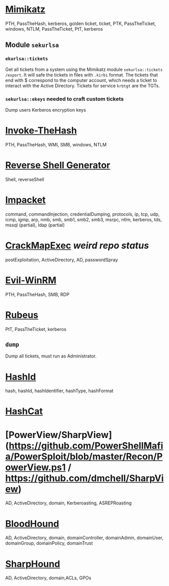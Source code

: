# [Mimikatz](https://github.com/gentilkiwi/mimikatz/tree/master/modules)
PTH, PassTheHash, kerberos, golden ticket, ticket, PTK, PassTheTicket, windows, NTLM, PassTheTicket, PtT, kerberos

## Module `sekurlsa`
### `ekurlsa::tickets`
Get all tickets from a system using the Mimikatz module `sekurlsa::tickets /export`.
It will safe the tickets in files with `.kirbi` format.
The tickets that end with $ correspond to the computer account, which needs a ticket to interact with the Active Directory.
Tickets for service `krbtgt` are the TGTs.
### `sekurlsa::ekeys` needed to craft custom tickets
Dump users Kerberos encryption keys

# [Invoke-TheHash](https://github.com/Kevin-Robertson/Invoke-TheHash)
PTH, PassTheHash, WMI, SMB, windows, NTLM

# [Reverse Shell Generator](https://www.revshells.com/)
Shell, reverseShell

# [Impacket](https://github.com/fortra/impacket)
command, commandInjection, credentialDumping, protocols, ip, tcp, udp, icmp, igmp, arp, nmb, smb, smb1, smb2, smb3, msrpc, ntlm, kerberos, tds, mssql (partial), ldap (partial)

# [CrackMapExec](https://github.com/byt3bl33d3r/CrackMapExec) _weird repo status_
postExploitation, ActiveDirectory, AD, passwordSpray

# [Evil-WinRM](https://github.com/Hackplayers/evil-winrm)
PTH, PassTheHash, SMB, RDP

# [Rubeus]()
PtT, PassTheTicket, kerberos
## `dump`
Dump all tickets, must run as Administrator.


# [HashId](https://github.com/psypanda/hashID)
hash, hashId, hashIdentifier, hashType, hashFormat

# [HashCat](https://hashcat.net/hashcat/)

# [PowerView/SharpView](https://github.com/PowerShellMafia/PowerSploit/blob/master/Recon/PowerView.ps1 / https://github.com/dmchell/SharpView)
AD, ActiveDirectory, domain, Kerberoasting, ASREPRoasting

# [BloodHound](https://github.com/BloodHoundAD/BloodHound)
AD, ActiveDirectory, domain, domainController, domainAdmin, domainUser, domainGroup, domainPolicy, domainTrust

# [SharpHound](https://github.com/BloodHoundAD/BloodHound/tree/master/Collectors)
AD, ActiveDirectory, domain,ACLs, GPOs